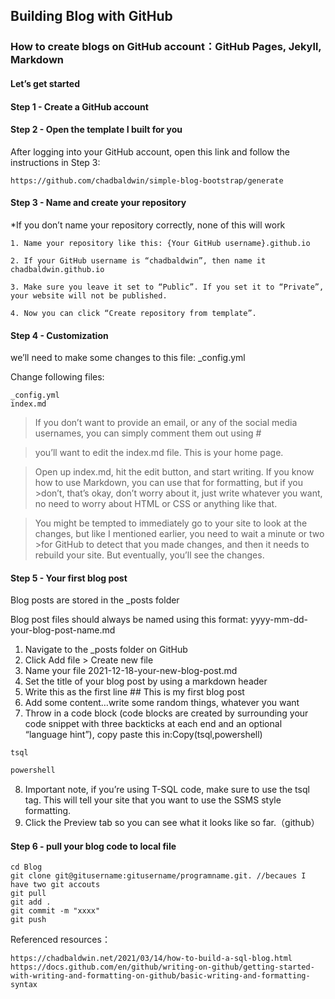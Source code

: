 ## Building Blog with GitHub
###  How to create blogs on GitHub account：GitHub Pages, Jekyll, Markdown

#### Let’s get started
#### Step 1 - Create a GitHub account
#### Step 2 - Open the template I built for you

After logging into your GitHub account, open this link and follow the instructions in Step 3:

 ```
https://github.com/chadbaldwin/simple-blog-bootstrap/generate
```

#### Step 3 - Name and create your repository
*If you don’t name your repository correctly, none of this will work
 ```
1. Name your repository like this: {Your GitHub username}.github.io

2. If your GitHub username is “chadbaldwin”, then name it chadbaldwin.github.io

3. Make sure you leave it set to “Public”. If you set it to “Private”, your website will not be published.

4. Now you can click “Create repository from template”.
 ```

#### Step 4 - Customization
we’ll need to make some changes to this file: _config.yml

Change following files:
 ```
 _config.yml
 index.md
 ```

>If you don’t want to provide an email, or any of the social media usernames, you can simply comment them out using #

>you’ll want to edit the index.md file. This is your home page.

>Open up index.md, hit the edit button, and start writing. If you know how to use Markdown, you can use that for formatting, but if you >don’t, that’s okay, don’t worry about it, just write whatever you want, no need to worry about HTML or CSS or anything like that.

>You might be tempted to immediately go to your site to look at the changes, but like I mentioned earlier, you need to wait a minute or two >for GitHub to detect that you made changes, and then it needs to rebuild your site. But eventually, you’ll see the changes.
   
#### Step 5 - Your first blog post
Blog posts are stored in the _posts folder

Blog post files should always be named using this format: yyyy-mm-dd-your-blog-post-name.md

1. Navigate to the _posts folder on GitHub
2. Click Add file > Create new file
3. Name your file 2021-12-18-your-new-blog-post.md
4. Set the title of your blog post by using a markdown header
5. Write this as the first line ## This is my first blog post
6. Add some content…write some random things, whatever you want
7. Throw in a code block (code blocks are created by surrounding your code snippet with three backticks at each end and an optional “language hint”), copy paste this in:Copy(tsql,powershell)
```tsql
tsql
```

```powershell
powershell
```
8.  Important note, if you’re using T-SQL code, make sure to use the tsql tag. This will tell your site that you want to use the SSMS style formatting.
9.  Click the Preview tab so you can see what it looks like so far.（github）

#### Step 6 - pull your blog code to local file

```
cd Blog
git clone git@gitusername:gitusername/programname.git. //becaues I have two git accouts
git pull
git add .
git commit -m "xxxx"
git push
```

Referenced resources：
```
https://chadbaldwin.net/2021/03/14/how-to-build-a-sql-blog.html
https://docs.github.com/en/github/writing-on-github/getting-started-with-writing-and-formatting-on-github/basic-writing-and-formatting-syntax
```

